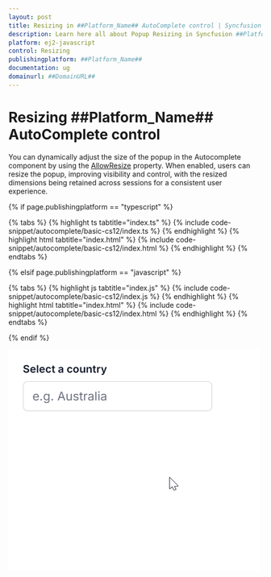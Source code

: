 ```yaml
---
layout: post
title: Resizing in ##Platform_Name## AutoComplete control | Syncfusion
description: Learn here all about Popup Resizing in Syncfusion ##Platform_Name## AutoComplete control of Syncfusion Essential JS 2 and more.
platform: ej2-javascript
control: Resizing 
publishingplatform: ##Platform_Name##
documentation: ug
domainurl: ##DomainURL##
---
```


# Resizing ##Platform_Name## AutoComplete control

You can dynamically adjust the size of the popup in the Autocomplete component by using the [AllowResize](https://ej2.syncfusion.com/javascript/documentation/api/auto-complete/#allowresize) property. When enabled, users can resize the popup, improving visibility and control, with the resized dimensions being retained across sessions for a consistent user experience.

{% if page.publishingplatform == "typescript" %}

 {% tabs %}
{% highlight ts tabtitle="index.ts" %}
{% include code-snippet/autocomplete/basic-cs12/index.ts %}
{% endhighlight %}
{% highlight html tabtitle="index.html" %}
{% include code-snippet/autocomplete/basic-cs12/index.html %}
{% endhighlight %}
{% endtabs %}


{% elsif page.publishingplatform == "javascript" %}

{% tabs %}
{% highlight js tabtitle="index.js" %}
{% include code-snippet/autocomplete/basic-cs12/index.js %}
{% endhighlight %}
{% highlight html tabtitle="index.html" %}
{% include code-snippet/autocomplete/basic-cs12/index.html %}
{% endhighlight %}
{% endtabs %}


{% endif %}

![Resizing in AutoComplete Component](../images/autocomplete-resize.gif)